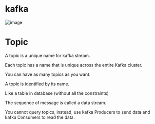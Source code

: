 # kafka


![image](https://github.com/user-attachments/assets/6396a0a5-85d8-4e9a-8787-602d11aeeb88)

# Topic
A topic is a unique name for kafka stream.

Each topic has a name that is unique across the entire Kafka cluster.

You can have as many topics as you want.

A topic is identified by its name.

Like a table in database (without all the constraints)

The sequence of message is called a data stream.

You cannot query topics, instead, use kafka Producers to send data and kafka Consumers to read the data.
